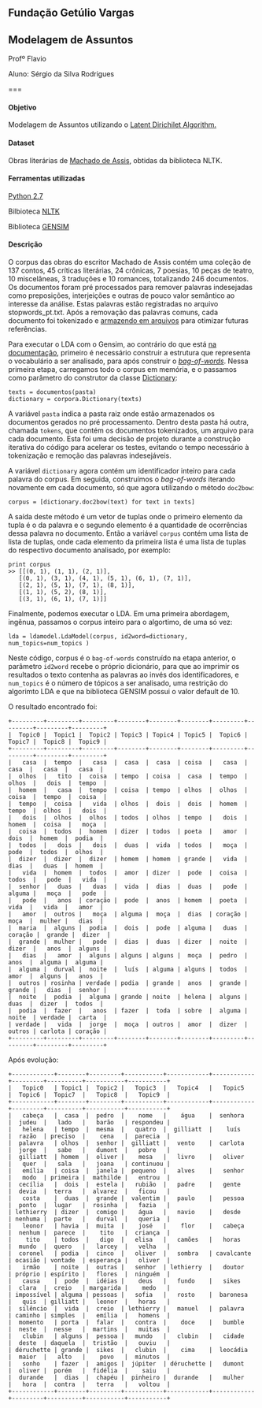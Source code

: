 ## Fundação Getúlio Vargas

## Modelagem de Assuntos

Profº Flavio 

Aluno: Sérgio da Silva Rodrigues

===

#### Objetivo
Modelagem de Assuntos utilizando o [Latent Dirichilet Algorithm.](https://www.google.com/url?sa=t&rct=j&q=&esrc=s&source=web&cd=1&cad=rja&uact=8&ved=0CCsQFjAA&url=http%3A%2F%2Fen.wikipedia.org%2Fwiki%2FLatent_Dirichlet_allocation&ei=kfNrU-OLINGxsASj0IDwCQ&usg=AFQjCNFbSU0wf-VjgZqlUY_lMnUjO9BTKA&sig2=OFtPmzdqWQEig8anEYxzKw&bvm=bv.66111022,d.cWc)

#### Dataset 
Obras literárias de [Machado de Assis](http://pt.wikipedia.org/wiki/Machado_de_Assis), obtidas da biblioteca NLTK.

#### Ferramentas utilizadas

[Python 2.7](http://www.python.org)

Bilbioteca [NLTK](http://nltk.org)

Biblioteca [GENSIM](http://radimrehurek.com/gensim/)

#### Descrição
O corpus das obras do escritor Machado de Assis contém uma coleção de 137 contos, 45 críticas literárias, 24 crônicas, 7 poesias, 10 peças de teatro, 10 miscelâneas, 3 traduções e 10 romances, totalizando 246 documentos. 
Os documentos foram pré processados para remover palavras indesejadas como preposições, interjeições e outras de pouco valor semântico ao interesse da análise. Estas palavras estão registradas no arquivo stopwords_pt.txt.
Após a removação das palavras comuns, cada documento foi tokenizado e [armazendo em arquivos](https://github.com/srodriguex/fgv_modelagem_assuntos/tree/master/machado/tokens) para otimizar futuras referências.

Para executar o LDA com o Gensim, ao contrário do que está [na documentação](http://radimrehurek.com/gensim/tut1.html#from-strings-to-vectors), primeiro é necessário construir a estrutura que representa o vocabulário a ser analisado, para após construir o [*bag-of-words*](http://en.wikipedia.org/wiki/Bag_of_words). Nessa primeira etapa, carregamos todo o corpus em memória, e o passamos como parâmetro do construtor da classe [Dictionary](http://radimrehurek.com/gensim/corpora/dictionary.html):

    texts = documentos(pasta)
    dictionary = corpora.Dictionary(texts)

A variável `pasta` indica a pasta raiz onde estão armazenados os documentos gerados no pré processamento. Dentro desta pasta há outra, chamada `tokens`, que contém os documentos tokenizados, um arquivo para cada documento. Esta foi uma decisão de projeto durante a construção iterativa do código para acelerar os testes, evitando o tempo necessário à tokenização e remoção das palavras indesejáveis.

A variável `dictionary` agora contém um identificador inteiro para cada palavra do corpus. Em seguida, construímos o *bag-of-words* iterando novamente em cada documento, só que agora utilizando o método `doc2bow`:

    corpus = [dictionary.doc2bow(text) for text in texts]

A saída deste método é um vetor de tuplas onde o primeiro elemento da tupla é o da palavra e o segundo elemento é a quantidade de ocorrências dessa palavra no documento. Então a variável `corpus` contém uma lista de lista de tuplas, onde cada elemento da primeira lista é uma lista de tuplas do respectivo documento analisado, por exemplo: 

    print corpus
    >> [[(0, 1), (1, 1), (2, 1)],
       [(0, 1), (3, 1), (4, 1), (5, 1), (6, 1), (7, 1)],
       [(2, 1), (5, 1), (7, 1), (8, 1)],
       [(1, 1), (5, 2), (8, 1)],
       [(3, 1), (6, 1), (7, 1)]]


Finalmente, podemos executar o LDA. Em uma primeira abordagem, ingênua, passamos o corpus inteiro para o algortimo, de uma só vez:

    lda = ldamodel.LdaModel(corpus, id2word=dictionary, num_topics=num_topics )

Neste código, corpus é o `bag-of-words` construído na etapa anterior, o parâmetro `id2word` recebe o próprio dicionário, para que ao imprimir os resultados o texto contenha as palavras ao invés dos identificadores, e `num_topics` é o número de tópicos a ser analisado, uma restrição do algorimto LDA e que na biblioteca GENSIM possui o valor default de 10.

O resultado encontrado foi:
    
    +---------+---------+---------+--------+--------+--------+---------+---------+---------+---------+
    |  Topic0 |  Topic1 |  Topic2 | Topic3 | Topic4 | Topic5 |  Topic6 |  Topic7 |  Topic8 |  Topic9 |
    +---------+---------+---------+--------+--------+--------+---------+---------+---------+---------+
    |   casa  |  tempo  |   casa  |  casa  |  casa  | coisa  |   casa  |   casa  |   casa  |   casa  |
    |  olhos  |   tito  |  coisa  | tempo  | coisa  |  casa  |  tempo  |  olhos  |   dois  |  tempo  |
    |  homem  |   casa  |  tempo  | coisa  | tempo  | olhos  |  olhos  |  coisa  |  tempo  |  coisa  |
    |  tempo  |  coisa  |   vida  | olhos  |  dois  |  dois  |  homem  |  tempo  |  olhos  |   dois  |
    |   dois  |  olhos  |  olhos  | todos  | olhos  | tempo  |   dois  |  homem  |  coisa  |   moça  |
    |  coisa  |  todos  |  homem  | dizer  | todos  | poeta  |   amor  |   dois  |  homem  |  podia  |
    |  todos  |   dois  |   dois  |  duas  |  vida  | todos  |   moça  |   pode  |  todos  |  olhos  |
    |  dizer  |  dizer  |  dizer  | homem  | homem  | grande |   vida  |   dias  |   duas  |  homem  |
    |   vida  |  homem  |  todos  |  amor  | dizer  |  pode  |  coisa  |  todos  |   pode  |   vida  |
    |  senhor |   duas  |   duas  |  vida  |  dias  |  duas  |   pode  |  alguma |   moça  |   pode  |
    |   pode  |   anos  | coração |  pode  |  anos  | homem  |  poeta  |   vida  |   vida  |   amor  |
    |   amor  |  outros |   moça  | alguma |  moça  |  dias  | coração |   moça  |  mulher |   dias  |
    |  maria  |  alguns |  podia  |  dois  |  pode  | alguma |   duas  | coração |  grande |  dizer  |
    |  grande |  mulher |   pode  |  dias  |  duas  | dizer  |  noite  |  dizer  |   anos  |  alguns |
    |   dias  |   amor  |  alguns | alguns | alguns |  moça  |  pedro  |   anos  |  alguma |  alguma |
    |  alguma |  durval |  noite  |  luís  | alguma | alguns |  todos  |   amor  |  alguns |   anos  |
    |  outros | rosinha | verdade | podia  | grande |  anos  |  grande |  grande |   dias  |  senhor |
    |  noite  |  podia  |  alguma | grande | noite  | helena |  alguns |   duas  |  dizer  |  todos  |
    |  podia  |  fazer  |   anos  | fazer  |  toda  | sobre  |  alguma |  noite  | verdade |  carta  |
    | verdade |   vida  |  jorge  |  moça  | outros |  amor  |  dizer  |  outros | carlota | coração |
    +---------+---------+---------+--------+--------+--------+---------+---------+---------+---------+

Após evolução:

    +------------+--------+---------+-----------+------------+------------+---------+----------+-----------+-----------+
    |   Topic0   | Topic1 |  Topic2 |   Topic3  |   Topic4   |   Topic5   |  Topic6 |  Topic7  |   Topic8  |   Topic9  |
    +------------+--------+---------+-----------+------------+------------+---------+----------+-----------+-----------+
    |   cabeça   |  casa  |  pedro  |    nome   |    água    |  senhora   |  judeu  |   lado   |   barão   | respondeu |
    |   helena   | tempo  |  mesma  |   quatro  |  gilliatt  |    luís    |  razão  | preciso  |    cena   |  parecia  |
    |  palavra   | olhos  |  senhor |  gilliatt |   vento    |  carlota   |  jorge  |   sabe   |   dumont  |   pobre   |
    |  gilliatt  | homem  |  oliver |    mesa   |   livro    |   oliver   |   quer  |   sala   |   joana   | continuou |
    |   emília   | coisa  |  janela |  pequeno  |   alves    |   senhor   |   modo  | primeira |  mathilde |   entrou  |
    |  cecília   |  dois  |  estela |   rubião  |   padre    |   gente    |  devia  |  terra   |  alvarez  |   ficou   |
    |   costa    |  duas  |  grande |  valentim |   paulo    |   pessoa   |  ponto  |  lugar   |  rosinha  |   fazia   |
    | lethierry  | dizer  |  comigo |    água   |   navio    |   desde    | nenhuma |  parte   |   durval  |   queria  |
    |   leonor   | havia  |  muita  |    josé   |    flor    |   cabeça   |  nenhum |  parece  |    tito   |  criança  |
    |    tito    | todos  |   digo  |   elisa   |   camões   |   horas    |  mundo  |  quero   |   larcey  |   velha   |
    |  coronel   | podia  |  cinco  |   oliver  |   sombra   | cavalcante | ocasião | vontade  | esperança |   oliver  |
    |   irmão    | noite  |  outras |   senhor  | lethierry  |   doutor   | próprio | espírito |   flores  |  ninguém  |
    |   causa    |  pode  |  idéias |    deus   |   fundo    |   sikes    |  clara  |  creio   | margarida |    medo   |
    | impossível | alguma | pessoas |   sofia   |   rosto    |  baronesa  |   quis  | gilliatt |   leonor  |   horas   |
    |  silêncio  |  vida  |  creio  | lethierry |   manuel   |  palavra   | caminho | simples  |   emília  |   homens  |
    |  momento   | porta  |  falar  |   contra  |    doce    |   bumble   |  neste  |  nesse   |  martins  |   muitas  |
    |   clubin   | alguns |  pessoa |   mundo   |   clubin   |   cidade   |  deste  | daquela  |  tristão  |   ouviu   |
    | déruchette | grande |  sikes  |   clubin  |    cima    |  leocádia  |  maior  |   alto   |    povo   |  minutos  |
    |   sonho    | fazer  |  amigos |  júpiter  | déruchette |   dumont   |  oliver |  porém   |  fidélia  |    saiu   |
    |  durande   |  dias  |  chapéu |  pinheiro |  durande   |   mulher   |   hora  |  contra  |   terra   |   voltou  |
    +------------+--------+---------+-----------+------------+------------+---------+----------+-----------+-----------+
